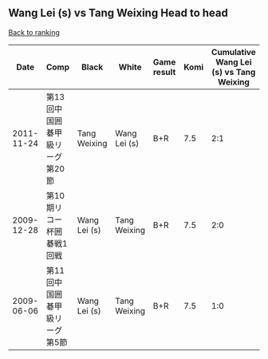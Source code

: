 ## Wang Lei (s) vs Tang Weixing Head to head

[Back to ranking](../../index.md)




| **Date** | **Comp** | **Black** | **White** | **Game result** | **Komi** | **Cumulative Wang Lei (s) vs Tang Weixing** | **Wang Lei (s) streak** | **Tang Weixing streak** | 
| --- | --- | --- | --- | --- | --- | --- | --- | --- |
| 2011-11-24 | 第13回中国囲碁甲級リーグ第20節 | Tang Weixing | Wang Lei (s) | B+R | 7.5 | 2:1 | 0 | 1 | 
| 2009-12-28 | 第10期リコー杯囲碁戦1回戦 | Wang Lei (s) | Tang Weixing | B+R | 7.5 | 2:0 | 2 | 0 | 
| 2009-06-06 | 第11回中国囲碁甲級リーグ第5節 | Wang Lei (s) | Tang Weixing | B+R | 7.5 | 1:0 | 1 | 0 |




